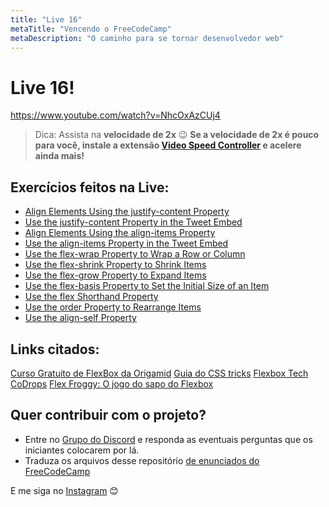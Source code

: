 ```yaml
---
title: "Live 16"
metaTitle: "Vencendo o FreeCodeCamp"
metaDescription: "O caminho para se tornar desenvolvedor web"
---
```


# Live 16!

https://www.youtube.com/watch?v=NhcOxAzCUj4

> Dica: Assista na **velocidade de 2x** 😉 **Se a velocidade de 2x é pouco para você, instale a extensão [Video Speed Controller](http://bit.ly/2YjPJn2) e acelere ainda mais!**

## Exercícios feitos na Live: 

-   [Align Elements Using the justify-content Property](https://www.freecodecamp.org/learn/responsive-web-design/css-flexbox/align-elements-using-the-justify-content-property)
-   [Use the justify-content Property in the Tweet Embed](https://www.freecodecamp.org/learn/responsive-web-design/css-flexbox/use-the-justify-content-property-in-the-tweet-embed)
-   [Align Elements Using the align-items Property](https://www.freecodecamp.org/learn/responsive-web-design/css-flexbox/align-elements-using-the-align-items-property)
-   [Use the align-items Property in the Tweet Embed](https://www.freecodecamp.org/learn/responsive-web-design/css-flexbox/use-the-align-items-property-in-the-tweet-embed)
-   [Use the flex-wrap Property to Wrap a Row or Column](https://www.freecodecamp.org/learn/responsive-web-design/css-flexbox/use-the-flex-wrap-property-to-wrap-a-row-or-column)
-   [Use the flex-shrink Property to Shrink Items](https://www.freecodecamp.org/learn/responsive-web-design/css-flexbox/use-the-flex-shrink-property-to-shrink-items)
-   [Use the flex-grow Property to Expand Items](https://www.freecodecamp.org/learn/responsive-web-design/css-flexbox/use-the-flex-grow-property-to-expand-items)
-   [Use the flex-basis Property to Set the Initial Size of an Item](https://www.freecodecamp.org/learn/responsive-web-design/css-flexbox/use-the-flex-basis-property-to-set-the-initial-size-of-an-item)
-   [Use the flex Shorthand Property](https://www.freecodecamp.org/learn/responsive-web-design/css-flexbox/use-the-flex-shorthand-property)
-   [Use the order Property to Rearrange Items](https://www.freecodecamp.org/learn/responsive-web-design/css-flexbox/use-the-order-property-to-rearrange-items)
-   [Use the align-self Property](https://www.freecodecamp.org/learn/responsive-web-design/css-flexbox/use-the-align-self-property)

## Links citados:

[Curso Gratuito de FlexBox da Origamid](https://www.origamid.com/curso/css-flexbox/1-1-css-flexbox)
[Guia do CSS tricks](https://css-tricks.com/snippets/css/a-guide-to-flexbox/)
[Flexbox Tech](https://flexbox.tech/)
[CoDrops](https://tympanus.net/codrops/css_reference/flexbox/)
[Flex Froggy: O jogo do sapo do Flexbox](http://flexboxfroggy.com/#pt-br)


## Quer contribuir com o projeto?

- Entre no [Grupo do Discord](https://bit.ly/discord-reativa) e responda as eventuais perguntas que os iniciantes colocarem por lá.
- Traduza os arquivos desse repositório [de enunciados do FreeCodeCamp](https://github.com/reativa/traducao-freecodecamp)

E me siga no [Instagram](http://bit.ly/reativa-insta) 😊

